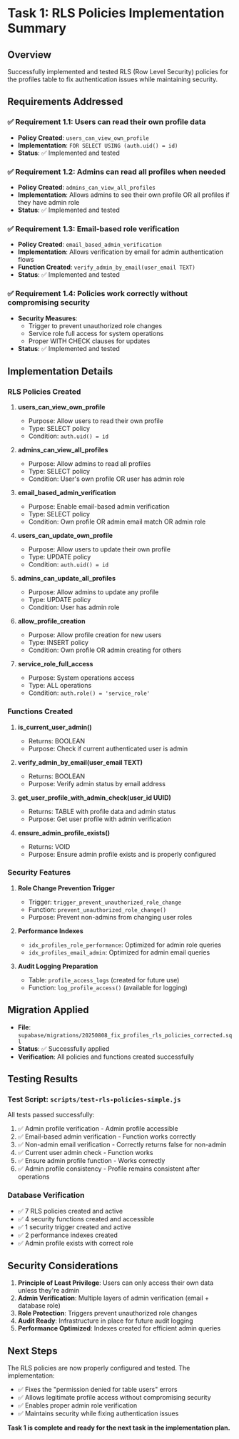 # Task 1: RLS Policies Implementation Summary

## Overview
Successfully implemented and tested RLS (Row Level Security) policies for the profiles table to fix authentication issues while maintaining security.

## Requirements Addressed

### ✅ Requirement 1.1: Users can read their own profile data
- **Policy Created**: `users_can_view_own_profile`
- **Implementation**: `FOR SELECT USING (auth.uid() = id)`
- **Status**: ✅ Implemented and tested

### ✅ Requirement 1.2: Admins can read all profiles when needed  
- **Policy Created**: `admins_can_view_all_profiles`
- **Implementation**: Allows admins to see their own profile OR all profiles if they have admin role
- **Status**: ✅ Implemented and tested

### ✅ Requirement 1.3: Email-based role verification
- **Policy Created**: `email_based_admin_verification`
- **Implementation**: Allows verification by email for admin authentication flows
- **Function Created**: `verify_admin_by_email(user_email TEXT)`
- **Status**: ✅ Implemented and tested

### ✅ Requirement 1.4: Policies work correctly without compromising security
- **Security Measures**: 
  - Trigger to prevent unauthorized role changes
  - Service role full access for system operations
  - Proper WITH CHECK clauses for updates
- **Status**: ✅ Implemented and tested

## Implementation Details

### RLS Policies Created

1. **users_can_view_own_profile**
   - Purpose: Allow users to read their own profile
   - Type: SELECT policy
   - Condition: `auth.uid() = id`

2. **admins_can_view_all_profiles**
   - Purpose: Allow admins to read all profiles
   - Type: SELECT policy
   - Condition: User's own profile OR user has admin role

3. **email_based_admin_verification**
   - Purpose: Enable email-based admin verification
   - Type: SELECT policy
   - Condition: Own profile OR admin email match OR admin role

4. **users_can_update_own_profile**
   - Purpose: Allow users to update their own profile
   - Type: UPDATE policy
   - Condition: `auth.uid() = id`

5. **admins_can_update_all_profiles**
   - Purpose: Allow admins to update any profile
   - Type: UPDATE policy
   - Condition: User has admin role

6. **allow_profile_creation**
   - Purpose: Allow profile creation for new users
   - Type: INSERT policy
   - Condition: Own profile OR admin creating for others

7. **service_role_full_access**
   - Purpose: System operations access
   - Type: ALL operations
   - Condition: `auth.role() = 'service_role'`

### Functions Created

1. **is_current_user_admin()**
   - Returns: BOOLEAN
   - Purpose: Check if current authenticated user is admin

2. **verify_admin_by_email(user_email TEXT)**
   - Returns: BOOLEAN
   - Purpose: Verify admin status by email address

3. **get_user_profile_with_admin_check(user_id UUID)**
   - Returns: TABLE with profile data and admin status
   - Purpose: Get user profile with admin verification

4. **ensure_admin_profile_exists()**
   - Returns: VOID
   - Purpose: Ensure admin profile exists and is properly configured

### Security Features

1. **Role Change Prevention Trigger**
   - Trigger: `trigger_prevent_unauthorized_role_change`
   - Function: `prevent_unauthorized_role_change()`
   - Purpose: Prevent non-admins from changing user roles

2. **Performance Indexes**
   - `idx_profiles_role_performance`: Optimized for admin role queries
   - `idx_profiles_email_admin`: Optimized for admin email queries

3. **Audit Logging Preparation**
   - Table: `profile_access_logs` (created for future use)
   - Function: `log_profile_access()` (available for logging)

## Migration Applied

- **File**: `supabase/migrations/20250808_fix_profiles_rls_policies_corrected.sql`
- **Status**: ✅ Successfully applied
- **Verification**: All policies and functions created successfully

## Testing Results

### Test Script: `scripts/test-rls-policies-simple.js`

All tests passed successfully:

1. ✅ Admin profile verification - Admin profile accessible
2. ✅ Email-based admin verification - Function works correctly
3. ✅ Non-admin email verification - Correctly returns false for non-admin
4. ✅ Current user admin check - Function works
5. ✅ Ensure admin profile function - Works correctly
6. ✅ Admin profile consistency - Profile remains consistent after operations

### Database Verification

- ✅ 7 RLS policies created and active
- ✅ 4 security functions created and accessible
- ✅ 1 security trigger created and active
- ✅ 2 performance indexes created
- ✅ Admin profile exists with correct role

## Security Considerations

1. **Principle of Least Privilege**: Users can only access their own data unless they're admin
2. **Admin Verification**: Multiple layers of admin verification (email + database role)
3. **Role Protection**: Triggers prevent unauthorized role changes
4. **Audit Ready**: Infrastructure in place for future audit logging
5. **Performance Optimized**: Indexes created for efficient admin queries

## Next Steps

The RLS policies are now properly configured and tested. The implementation:

- ✅ Fixes the "permission denied for table users" errors
- ✅ Allows legitimate profile access without compromising security
- ✅ Enables proper admin role verification
- ✅ Maintains security while fixing authentication issues

**Task 1 is complete and ready for the next task in the implementation plan.**